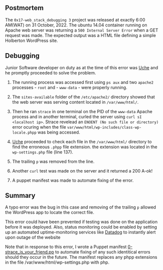## Postmortem

The `0x17-web_stack_debugging 3` project was released at exactly 6:00 AM(WAT) on 31 October, 2022. The ubuntu 14.04 container running on Apache web server was returning a `500 Internal Server Error` when a GET request was made. The expected output was a HTML file defining a simple Holberton WordPress site.
## Debugging

Junior Software developer on duty as at the time of this error was [Uche](https://github.com/Kinguche2) and he promptly proceeded to solve the problem.

1. The running process was accessed first using `ps aux` and two `apache2` processes - `root` and - `www-data` - were properly running.

2. The `sites-available` folder of the `/etc/apache2/` directory showed that the web server was serving content located in `/var/www/html/`.

3. Then he ran `strace` in one terminal on the PID of the `www-data` Apache process and in another terminal, curled the server using `curl sI <localhost ip>`. Strace revelead an `ENOENT (No such file or directory)` error ocuring when the file `var/www/html/wp-includes/class-wp-locale.phpp` was being accessed.

4. [Uche](https://github.com/Kinguche2) proceeded to check each file in the `/var/www/html/` directory to find the erroneous `.phpp` file extension. the extension was located in the `wp-settings.php` file (line 137).

5. The trailing `p` was removed from the line.

6. Another `curl` test was made on the server and it returned a 200 A-ok!

7. A puppet manifest was made to automate fixing of the error.

## Summary

A typo error was the bug in this case and removing of the trailing `p` allowed the WordPress app to locate the correct file.

This error could have been prevented if testing was done on the application before it was deployed. Also, status monitoring could be enabled by setting up an automated uptime-monitoring services like [Datadog](https://www.datadoghq.com/) to instantly alert upon outage of the website

Note that in response to this error, I wrote a Puppet manifest [0-strace_is_your_friend.pp](https://github.com/Kinguche2/alx-system_engineering-devops/blob/main/0x17-web_stack_debugging_3/0-strace_is_your_friend.pp) to automate fixing of any such identitical errors should they occur in the future. The manifest replaces any phpp extensions in the file /var/www/html/wp-settings.php with php.
